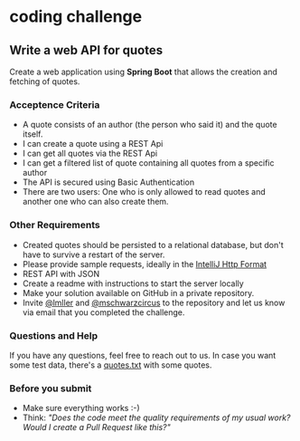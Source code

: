 # coding challenge

## Write a web API for quotes

Create a web application using **Spring Boot** that allows the creation and fetching of quotes.

### Acceptence Criteria

- A quote consists of an author (the person who said it) and the quote itself. 
- I can create a quote using a REST Api 
- I can get all quotes via the REST Api
- I can get a filtered list of quote containing all quotes from a specific author
- The API is secured using Basic Authentication
- There are two users: One who is only allowed to read quotes and another one who can also create them. 

### Other Requirements

- Created quotes should be persisted to a relational database, but don't have to survive a restart of the server. 
- Please provide sample requests, ideally in the [IntelliJ Http Format](https://www.jetbrains.com/help/idea/http-client-in-product-code-editor.html#composing-http-requests)
- REST API with JSON
- Create a readme with instructions to start the server locally
- Make your solution available on GitHub in a private repository.
- Invite [@lmller](https://github.com/lmller) and [@mschwarzcircus](https://github.com/mschwarzcircus) to the repository and let us know via email that you completed the challenge.

### Questions and Help

If you have any questions, feel free to reach out to us. 
In case you want some test data, there's a [quotes.txt](/quotes.txt) with some quotes. 

### Before you submit

- Make sure everything works :-)
- Think: _"Does the code meet the quality requirements of my usual work? Would I create a Pull Request like this?"_ 

